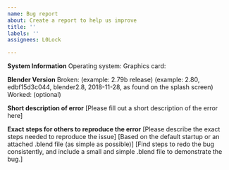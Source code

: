 ```yaml
---
name: Bug report
about: Create a report to help us improve
title: ''
labels: ''
assignees: L0Lock

---
```


**System Information**
Operating system:
Graphics card:

**Blender Version**
Broken:
(example: 2.79b release)
(example: 2.80, edbf15d3c044, blender2.8, 2018-11-28, as found on the splash screen)
Worked: (optional)

**Short description of error**
[Please fill out a short description of the error here]

**Exact steps for others to reproduce the error**
[Please describe the exact steps needed to reproduce the issue]
[Based on the default startup or an attached .blend file (as simple as possible)]
[Find steps to redo the bug consistently, and include a small and simple .blend file to demonstrate the bug.]
